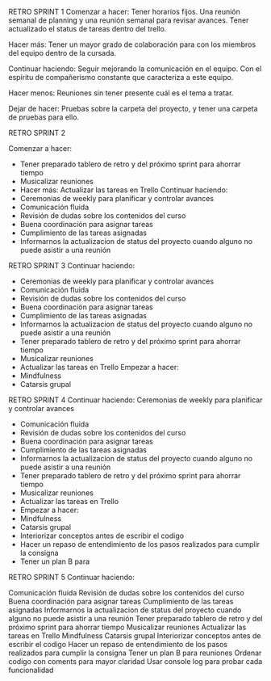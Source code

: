 RETRO SPRINT 1
Comenzar a hacer:
Tener horarios fijos.
Una reunión semanal de planning y una reunión semanal para revisar avances.
Tener actualizado el status de tareas dentro del trello.

Hacer más:
Tener un mayor grado de colaboración para con los miembros del equipo dentro de la cursada.

Continuar haciendo:
Seguir mejorando la comunicación en el equipo.
Con el espíritu de compañerismo constante que caracteriza a este equipo.

Hacer menos:
Reuniones sin tener presente cuál es el tema a tratar.

Dejar de hacer:
Pruebas sobre la carpeta del proyecto, y tener una carpeta de pruebas para ello.

RETRO SPRINT 2

Comenzar a hacer: 
- Tener preparado tablero de retro y del próximo sprint para ahorrar tiempo
- Musicalizar reuniones
- Hacer más: Actualizar las tareas en Trello
Continuar haciendo: 
- Ceremonias de weekly para planificar y controlar avances
- Comunicación fluida
- Revisión de dudas sobre los contenidos del curso
- Buena coordinación para asignar tareas
- Cumplimiento de las tareas asignadas
- Informarnos la actualizacion de status del proyecto cuando alguno no puede asistir a una reunión

RETRO SPRINT 3
Continuar haciendo: 
- Ceremonias de weekly para planificar y controlar avances
- Comunicación fluida
- Revisión de dudas sobre los contenidos del curso
- Buena coordinación para asignar tareas
- Cumplimiento de las tareas asignadas
- Informarnos la actualizacion de status del proyecto cuando alguno no puede asistir a una reunión
- Tener preparado tablero de retro y del próximo sprint para ahorrar tiempo
- Musicalizar reuniones
- Actualizar las tareas en Trello
Empezar a hacer:
- Mindfulness
- Catarsis grupal

RETRO SPRINT 4
Continuar haciendo: 
Ceremonias de weekly para planificar y controlar avances
- Comunicación fluida
- Revisión de dudas sobre los contenidos del curso
- Buena coordinación para asignar tareas
- Cumplimiento de las tareas asignadas
- Informarnos la actualizacion de status del proyecto cuando alguno no puede asistir a una reunión
- Tener preparado tablero de retro y del próximo sprint para ahorrar tiempo
- Musicalizar reuniones
- Actualizar las tareas en Trello
- Empezar a hacer:
- Mindfulness
- Catarsis grupal
- Interiorizar conceptos antes de escribir el codigo
- Hacer un repaso de entendimiento de los pasos realizados para cumplir la consigna
- Tener un plan B para 


RETRO SPRINT 5
Continuar haciendo: 

Comunicación fluida
Revisión de dudas sobre los contenidos del curso
Buena coordinación para asignar tareas
Cumplimiento de las tareas asignadas
Informarnos la actualizacion de status del proyecto cuando alguno no puede asistir a una reunión
Tener preparado tablero de retro y del próximo sprint para ahorrar tiempo
Musicalizar reuniones
Actualizar las tareas en Trello
Mindfulness
Catarsis grupal
Interiorizar conceptos antes de escribir el codigo
Hacer un repaso de entendimiento de los pasos realizados para cumplir la consigna
Tener un plan B para reuniones
Ordenar codigo con coments para mayor claridad
Usar console log para probar cada funcionalidad

